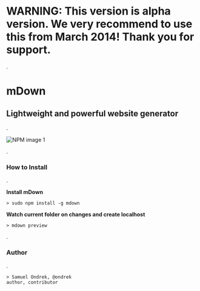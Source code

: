 # WARNING: This version is alpha version. We very recommend to use this from March 2014! Thank you for support.

.

# mDown
## Lightweight and powerful website generator

.

![NPM image 1](https://nodei.co/npm/mdown.png)

.

### How to Install

.

**Install mDown**

    > sudo npm install -g mdown

**Watch current folder on changes and create localhost**

    > mdown preview

.

### Author

.

    > Samuel Ondrek, @ondrek
    author, contributor
